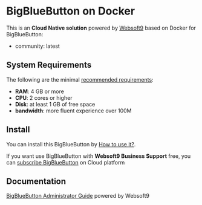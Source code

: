 # BigBlueButton on Docker  

This is an **Cloud Native solution** powered by [Websoft9](https://www.websoft9.com) based on Docker for BigBlueButton:

 - community:  latest


## System Requirements

The following are the minimal [recommended requirements](https://github.com/bigbluebutton/docker#recommended-system-requirements):

* **RAM**: 4 GB or more
* **CPU**: 2 cores or higher
* **Disk**: at least 1 GB of free space
* **bandwidth**: more fluent experience over 100M  

## Install

You can install this BigBlueButton by [How to use it?](https://github.com/Websoft9/docker-library#how-to-use-it).   

If you want use BigBlueButton with **Websoft9 Business Support** free, you can [subscribe BigBlueButton](https://www.websoft9.com/apps) on Cloud platform

## Documentation

[BigBlueButton Administrator Guide](https://support.websoft9.com/docs/bigbluebutton) powered by Websoft9
